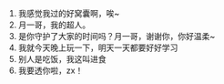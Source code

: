 1. 我感觉我过的好窝囊啊，唉~
1. 月一哥，我的超人。
1. 是你守护了大家的时间吗？月一哥，谢谢你，你好温柔~
1. 我就今天晚上玩一下，明天一天都要好好学习
1. 别人是吃饭，我这叫进食
1. 我要透你啦，zx！
